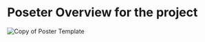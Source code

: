 # Poseter Overview for the project



![Copy of Poster Template](https://github.com/user-attachments/assets/f5596902-2dae-4985-ac40-ff2b992cc77c)
